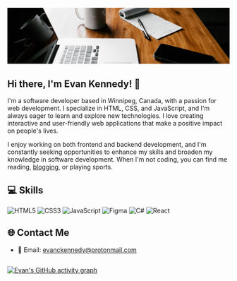 ![](./assets/office-cropped.jpg)

## Hi there, I'm Evan Kennedy! 👋

I'm a software developer based in Winnipeg, Canada, with a passion for web 
development. I specialize in HTML, CSS, and JavaScript, and I'm always eager to 
learn and explore new technologies. I love creating interactive and user-friendly 
web applications that make a positive impact on people's lives.

I enjoy working on both frontend and backend development, and I'm constantly 
seeking opportunities to enhance my skills and broaden my knowledge in software 
development. When I'm not coding, you can find me reading, 
<a href="https://evankennedy.substack.com/" target="_blank">blogging</a>, or playing sports.

## 💻 Skills
![HTML5](https://img.shields.io/badge/HTML5-E34F26?style=for-the-badge&logo=html5&logoColor=white)
![CSS3](https://img.shields.io/badge/CSS3-1572B6?style=for-the-badge&logo=css3&logoColor=white)
![JavaScript](https://img.shields.io/badge/JavaScript-323330?style=for-the-badge&logo=javascript&logoColor=F7DF1E)
![Figma](https://img.shields.io/badge/figma-%23F24E1E.svg?style=for-the-badge&logo=figma&logoColor=white)
![C#](https://img.shields.io/badge/C%23-239120?style=for-the-badge&logo=c-sharp&logoColor=white)
![React](https://img.shields.io/badge/React-20232A?style=for-the-badge&logo=react&logoColor=61DAFB)

## 🌐 Contact Me
- 📧 Email: [evanckennedy@protonmail.com](mailto:evanckennedy@protonmail.com)

##
[![Evan's GitHub activity graph](https://github-readme-activity-graph.vercel.app/graph?username=evanckennedy&bg_color=000000&color=a2c4e6&line=a2e6e6&point=403d3d&area=true&hide_border=true)](https://github.com/ashutosh00710/github-readme-activity-graph)

